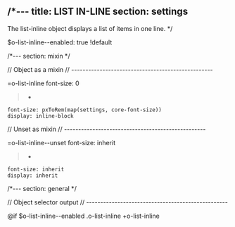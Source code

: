 /*---
title: LIST IN-LINE
section: settings
---
The list-inline object displays a list of items in one line.
*/

$o-list-inline--enabled: true !default

/*---
section: mixin
*/

// Object as a mixin
// --------------------------------------------------

=o-list-inline
  font-size: 0

  > *
    font-size: pxToRem(map(settings, core-font-size))
    display: inline-block

// Unset as mixin
// --------------------------------------------------

=o-list-inline--unset
  font-size: inherit

  > *
    font-size: inherit
    display: inherit

/*---
section: general
*/

// Object selector output
// --------------------------------------------------

@if $o-list-inline--enabled
  .o-list-inline
    +o-list-inline

